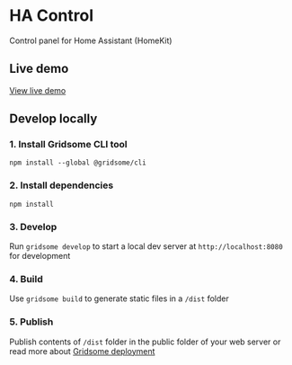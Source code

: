 # HA Control
Control panel for Home Assistant (HomeKit)

## Live demo
[View live demo](https://lejtzen.github.io/ha-control/)

## Develop locally

### 1. Install Gridsome CLI tool
`npm install --global @gridsome/cli`

### 2. Install dependencies
`npm install`

### 3. Develop
Run `gridsome develop` to start a local dev server at `http://localhost:8080` for development

### 4. Build
Use `gridsome build` to generate static files in a `/dist` folder

### 5. Publish
Publish contents of `/dist` folder in the public folder of your web server or read more about [Gridsome deployment](https://gridsome.org/docs/deployment/)
